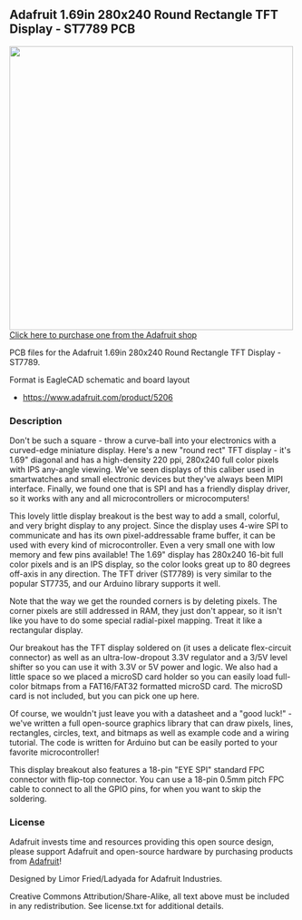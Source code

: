 ## Adafruit 1.69in 280x240 Round Rectangle TFT Display - ST7789 PCB

<a href="http://www.adafruit.com/products/5206"><img src="assets/5206.jpg?raw=true" width="500px"><br/>
Click here to purchase one from the Adafruit shop</a>

PCB files for the Adafruit 1.69in 280x240 Round Rectangle TFT Display - ST7789. 

Format is EagleCAD schematic and board layout
* https://www.adafruit.com/product/5206

### Description

Don't be such a square - throw a curve-ball into your electronics with a curved-edge miniature display. Here's a new "round rect" TFT display - it's 1.69" diagonal and has a high-density 220 ppi, 280x240 full color pixels with IPS any-angle viewing. We've seen displays of this caliber used in smartwatches and small electronic devices but they've always been MIPI interface. Finally, we found one that is SPI and has a friendly display driver, so it works with any and all microcontrollers or microcomputers!

This lovely little display breakout is the best way to add a small, colorful, and very bright display to any project. Since the display uses 4-wire SPI to communicate and has its own pixel-addressable frame buffer, it can be used with every kind of microcontroller. Even a very small one with low memory and few pins available! The 1.69" display has 280x240 16-bit full color pixels and is an IPS display, so the color looks great up to 80 degrees off-axis in any direction. The TFT driver (ST7789) is very similar to the popular ST7735, and our Arduino library supports it well.

Note that the way we get the rounded corners is by deleting pixels. The corner pixels are still addressed in RAM, they just don't appear, so it isn't like you have to do some special radial-pixel mapping. Treat it like a rectangular display.

Our breakout has the TFT display soldered on (it uses a delicate flex-circuit connector) as well as an ultra-low-dropout 3.3V regulator and a 3/5V level shifter so you can use it with 3.3V or 5V power and logic. We also had a little space so we placed a microSD card holder so you can easily load full-color bitmaps from a FAT16/FAT32 formatted microSD card. The microSD card is not included, but you can pick one up here.

Of course, we wouldn't just leave you with a datasheet and a "good luck!" - we've written a full open-source graphics library that can draw pixels, lines, rectangles, circles, text, and bitmaps as well as example code and a wiring tutorial. The code is written for Arduino but can be easily ported to your favorite microcontroller!

This display breakout also features a 18-pin "EYE SPI" standard FPC connector with flip-top connector. You can use a 18-pin 0.5mm pitch FPC cable to connect to all the GPIO pins, for when you want to skip the soldering.

### License

Adafruit invests time and resources providing this open source design, please support Adafruit and open-source hardware by purchasing products from [Adafruit](https://www.adafruit.com)!

Designed by Limor Fried/Ladyada for Adafruit Industries.

Creative Commons Attribution/Share-Alike, all text above must be included in any redistribution. 
See license.txt for additional details.
